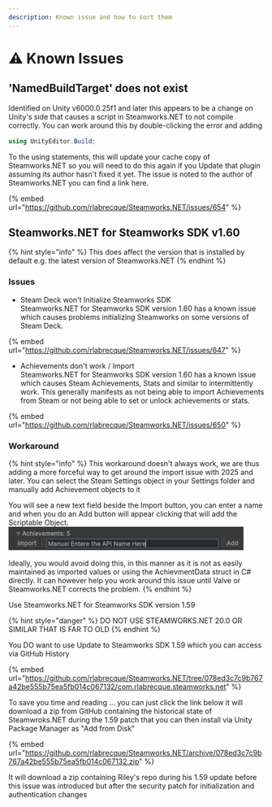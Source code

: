 ```yaml
---
description: Known issue and how to sort them
---
```


# ⚠️ Known Issues

## 'NamedBuildTarget' does not exist

Identified on Unity v6000.0.25f1 and later this appears to be a change on Unity's side that causes a script in Steamworks.NET to not compile correctly. You can work around this by double-clicking the error and adding&#x20;

```csharp
using UnityEditor.Build;
```

To the using statements, this will update your cache copy of Steamworks.NET so you will need to do this again if you Update that plugin assuming its author hasn't fixed it yet. The issue is noted to the author of Steamworks.NET you can find a link here.

{% embed url="https://github.com/rlabrecque/Steamworks.NET/issues/654" %}

## Steamworks.NET for Steamworks SDK v1.60

{% hint style="info" %}
This does affect the version that is installed by default e.g. the latest version of Steamworks.NET
{% endhint %}

### Issues

* Steam Deck won't Initialize Steamworks SDK\
  Steamworks.NET for Steamworks SDK version 1.60 has a known issue which causes problems initializing Steamworks on some versions of Steam Deck.

{% embed url="https://github.com/rlabrecque/Steamworks.NET/issues/647" %}

* Achievements don't work / Import\
  Steamworks.NET for Steamworks SDK version 1.60 has a known issue which causes Steam Achievements, Stats and similar to intermittently work. This generally manifests as not being able to import Achievements from Steam or not being able to set or unlock achievements or stats.

{% embed url="https://github.com/rlabrecque/Steamworks.NET/issues/650" %}

### Workaround

{% hint style="info" %}
This workaround doesn't always work, we are thus adding a more forceful way to get around the import issue with 2025 and later. You can select the Steam Settings object in your Settings folder and manually add Achievement objects to it

You will see a new text field beside the Import button, you can enter a name and when you do an Add button will appear clicking that will add the Scriptable Object.\
![](<../../.gitbook/assets/image (479).png>)

Ideally, you would avoid doing this, in this manner as it is not as easily maintained as imported values or using the AchievmentData struct in C# directly. It can however help you work around this issue until Valve or Steamworks.NET corrects the problem.
{% endhint %}

Use Steamworks.NET for Steamworks SDK version 1.59

{% hint style="danger" %}
DO NOT USE STEAMWORKS.NET 20.0 OR SIMILAR THAT IS FAR TO OLD&#x20;
{% endhint %}

You DO want to use Update to Steamworks SDK 1.59 which you can access via GitHub History

{% embed url="https://github.com/rlabrecque/Steamworks.NET/tree/078ed3c7c9b767a42be555b75ea5fb014c067132/com.rlabrecque.steamworks.net" %}

To save you time and reading ... you can just click the link below it will download a zip from GitHub containing the historical state of Steamwroks.NET during the 1.59 patch that you can then install via Unity Package Manager as "Add from Disk"

{% embed url="https://github.com/rlabrecque/Steamworks.NET/archive/078ed3c7c9b767a42be555b75ea5fb014c067132.zip" %}

It will download a zip containing Riley's repo during his 1.59 update before this issue was introduced but after the security patch for initialization and authentication changes
